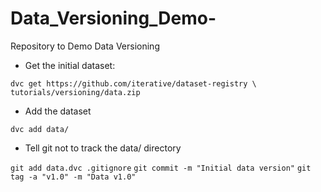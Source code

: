 # Data_Versioning_Demo-
Repository to Demo Data Versioning 

- Get the initial dataset:
 
`dvc get https://github.com/iterative/dataset-registry \
                                    tutorials/versioning/data.zip`
                                    
- Add the dataset 

`dvc add data/`

- Tell git not to track the data/ directory

`git add data.dvc .gitignore` 
`git commit -m "Initial data version"`
`git tag -a "v1.0" -m "Data v1.0"`


